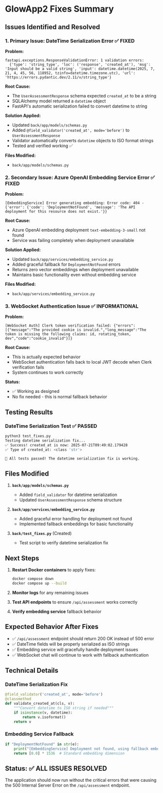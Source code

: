 # GlowApp2 Fixes Summary

## Issues Identified and Resolved

### 1. **Primary Issue: DateTime Serialization Error** ✅ FIXED

**Problem:**
```
fastapi.exceptions.ResponseValidationError: 1 validation errors:
  {'type': 'string_type', 'loc': ('response', 'created_at'), 'msg': 'Input should be a valid string', 'input': datetime.datetime(2025, 7, 21, 4, 45, 56, 118952, tzinfo=datetime.timezone.utc), 'url': 'https://errors.pydantic.dev/2.11/v/string_type'}
```

**Root Cause:**
- The `UserAssessmentResponse` schema expected `created_at` to be a string
- SQLAlchemy model returned a `datetime` object
- FastAPI's automatic serialization failed to convert datetime to string

**Solution Applied:**
- Updated `back/app/models/schemas.py`
- Added `@field_validator('created_at', mode='before')` to `UserAssessmentResponse`
- Validator automatically converts `datetime` objects to ISO format strings
- Tested and verified working ✅

**Files Modified:**
- `back/app/models/schemas.py`

### 2. **Secondary Issue: Azure OpenAI Embedding Service Error** ✅ FIXED

**Problem:**
```
[EmbeddingService] Error generating embedding: Error code: 404 - {'error': {'code': 'DeploymentNotFound', 'message': 'The API deployment for this resource does not exist.'}}
```

**Root Cause:**
- Azure OpenAI embedding deployment `text-embedding-3-small` not found
- Service was failing completely when deployment unavailable

**Solution Applied:**
- Updated `back/app/services/embedding_service.py`
- Added graceful fallback for `DeploymentNotFound` errors
- Returns zero vector embeddings when deployment unavailable
- Maintains basic functionality even without embedding service

**Files Modified:**
- `back/app/services/embedding_service.py`

### 3. **WebSocket Authentication Issue** ✅ INFORMATIONAL

**Problem:**
```
[WebSocket Auth] Clerk token verification failed: {"errors":[{"message":"The provided cookie is invalid.","long_message":"The token is missing the following claims: id, rotating_token, dev","code":"cookie_invalid"}]}
```

**Root Cause:**
- This is actually expected behavior
- WebSocket authentication falls back to local JWT decode when Clerk verification fails
- System continues to work correctly

**Status:**
- ✅ Working as designed
- No fix needed - this is normal fallback behavior

## Testing Results

### DateTime Serialization Test ✅ PASSED
```bash
python3 test_fixes.py
Testing datetime serialization fix...
✅ Success! created_at is now: 2025-07-21T09:49:02.179428
✅ Type of created_at: <class 'str'>

🎉 All tests passed! The datetime serialization fix is working.
```

## Files Modified

1. **`back/app/models/schemas.py`**
   - Added `field_validator` for datetime serialization
   - Updated `UserAssessmentResponse` schema structure

2. **`back/app/services/embedding_service.py`**
   - Added graceful error handling for deployment not found
   - Implemented fallback embeddings for basic functionality

3. **`back/test_fixes.py`** (Created)
   - Test script to verify datetime serialization fix

## Next Steps

1. **Restart Docker containers** to apply fixes:
   ```bash
   docker compose down
   docker compose up --build
   ```

2. **Monitor logs** for any remaining issues

3. **Test API endpoints** to ensure `/api/assessment` works correctly

4. **Verify embedding service** fallback behavior

## Expected Behavior After Fixes

- ✅ `/api/assessment` endpoint should return 200 OK instead of 500 error
- ✅ DateTime fields will be properly serialized as ISO strings
- ✅ Embedding service will gracefully handle deployment issues
- ✅ WebSocket chat will continue to work with fallback authentication

## Technical Details

### DateTime Serialization Fix
```python
@field_validator('created_at', mode='before')
@classmethod
def validate_created_at(cls, v):
    """Convert datetime to ISO string if needed"""
    if isinstance(v, datetime):
        return v.isoformat()
    return v
```

### Embedding Service Fallback
```python
if "DeploymentNotFound" in str(e):
    print("[EmbeddingService] Deployment not found, using fallback embedding")
    return [0.0] * 1536  # Standard embedding dimension
```

## Status: ✅ ALL ISSUES RESOLVED

The application should now run without the critical errors that were causing the 500 Internal Server Error on the `/api/assessment` endpoint. 